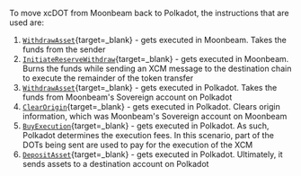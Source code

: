 To move xcDOT from Moonbeam back to Polkadot, the instructions that are used are:

1. [`WithdrawAsset`](/builders/interoperability/xcm/core-concepts/instructions#withdraw-asset/){target=\_blank} - gets executed in Moonbeam. Takes the funds from the sender
2. [`InitiateReserveWithdraw`](/builders/interoperability/xcm/core-concepts/instructions#initiate-reserve-withdraw/){target=\_blank} - gets executed in Moonbeam. Burns the funds while sending an XCM message to the destination chain to execute the remainder of the token transfer
3. [`WithdrawAsset`](/builders/interoperability/xcm/core-concepts/instructions#withdraw-asset/){target=\_blank} - gets executed in Polkadot. Takes the funds from Moonbeam's Sovereign account on Polkadot
4. [`ClearOrigin`](/builders/interoperability/xcm/core-concepts/instructions#clear-origin/){target=\_blank} - gets executed in Polkadot. Clears origin information, which was Moonbeam's Sovereign account on Moonbeam
5. [`BuyExecution`](/builders/interoperability/xcm/core-concepts/instructions#buy-execution/){target=\_blank} - gets executed in Polkadot. As such, Polkadot determines the execution fees. In this scenario, part of the DOTs being sent are used to pay for the execution of the XCM
6. [`DepositAsset`](/builders/interoperability/xcm/core-concepts/instructions#deposit-asset/){target=\_blank} - gets executed in Polkadot. Ultimately, it sends assets to a destination account on Polkadot
